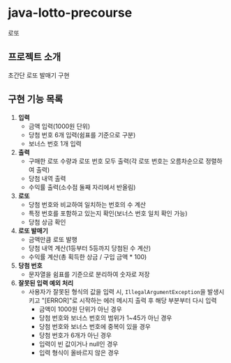 # java-lotto-precourse
로또

## 프로젝트 소개
초간단 로또 발매기 구현

## 구현 기능 목록
1. **입력**
   - 금액 입력(1000원 단위)
   - 당첨 번호 6개 입력(쉼표를 기준으로 구분)
   - 보너스 번호 1개 입력
2. **출력**
   - 구매한 로또 수량과 로또 번호 모두 출력(각 로또 번호는 오름차순으로 정렬하여 출력)
   - 당첨 내역 출력
   - 수익률 출력(소수점 둘째 자리에서 반올림)
3. **로또**
   - 당첨 번호와 비교하여 일치하는 번호의 수 계산
   - 특정 번호를 포함하고 있는지 확인(보너스 번호 일치 확인 가능)
   - 당첨 상금 확인
4. **로또 발매기**
   - 금액만큼 로또 발행
   - 당첨 내역 계산(1등부터 5등까지 당첨된 수 계산)
   - 수익률 계산(총 획득한 상금 / 구입 금액 * 100)
5. **당첨 번호**
   - 문자열을 쉼표를 기준으로 분리하여 숫자로 저장
6. **잘못된 입력 예외 처리**
   - 사용자가 잘못된 형식의 값을 입력 시, `IllegalArgumentException`을 발생시키고 "[ERROR]"로 시작하는 에러 메시지 출력 후 해당 부분부터 다시 입력
     - 금액이 1000원 단위가 아닌 경우
     - 당첨 번호와 보너스 번호의 범위가 1~45가 아닌 경우
     - 당첨 번호와 보너스 번호에 중복이 있을 경우
     - 당첨 번호가 6개가 아닌 경우
     - 입력이 빈 값이거나 null인 경우
     - 입력 형식이 올바르지 않은 경우